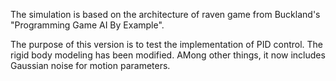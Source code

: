 The simulation is based on the architecture of raven game from Buckland's "Programming Game AI By Example".

The purpose of this version is to test the implementation of PID control. The rigid body modeling has been 
modified. AMong other things, it now includes Gaussian noise for motion parameters.


